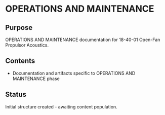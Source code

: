 # OPERATIONS AND MAINTENANCE

## Purpose
OPERATIONS AND MAINTENANCE documentation for 18-40-01 Open-Fan Propulsor Acoustics.

## Contents
- Documentation and artifacts specific to OPERATIONS AND MAINTENANCE phase

## Status
Initial structure created - awaiting content population.
